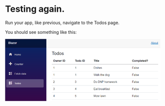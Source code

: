 # Testing again.
Run your app, like previous, navigate to the Todos page.

You should see something like this:

![img.png](Resources/TodosOverview.png)

